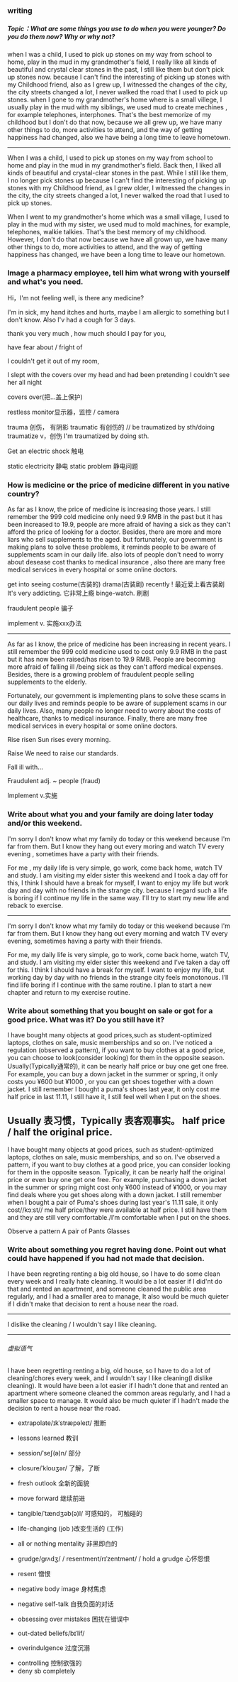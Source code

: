 ### writing
##### Topic：What are some things you use to do when you were younger? Do you do them now? Why or why not?

when I was a child, I used to pick up stones on my way from school to home, play in the mud in my grandmother's field, I really like all kinds of beautiful and crystal clear stones in the past, I still like them but don't pick up stones now. because I can't find the interesting of picking up stones with my Childhood friend, also as I grew up, I witnessed the changes of the city, the city streets changed a lot, I never walked the road that I used to pick up stones. when I gone to my grandmother's home where is a small villege, I usually play in the mud with my siblings, we used mud to create mechines , for example telephones, interphones. That's the best memorize of my childhood but I don't do that now, because we all grew up, we have many other things to do, more activities to attend, and the way of getting happiness had changed, also we have being a long time to leave hometown.

---
When I was a child, I used to pick up stones on my way from school to home and play in the mud in my grandmother's field. Back then, I liked all kinds of beautiful and crystal-clear stones in the past. While I still like them, I no longer pick stones up because I can't find the interesting of picking up stones with my Childhood friend, as I grew older, I witnessed the changes in the city, the city streets changed a lot, I never walked the road that I used to pick up stones. 

When I went to my grandmother's home which was a small village, I used to play in the mud with my sister, we used mud to mold machines, for example, telephones, walkie talkies. That's the best memory of my childhood. However, I don't do that now because we have all grown up, we have many other things to do, more activities to attend, and the way of getting happiness has changed, we have been a long time to leave our hometown.


### Image a pharmacy employee, tell him what wrong with yourself and what's you need.

Hi，I'm not feeling well, is there any medicine?

I'm in sick, my hand itches and hurts, maybe I am allergic to something but I don't know. Also I'v had a cough for 3 days.

thank you very much , how much should I pay for you, 


have fear about  / fright of

I couldn't get it out of my room,

I slept with the covers over my head and had been pretending I couldn't see her all night

covers over(把...盖上保护)

restless
monitor显示器，监控 / camera

trauma 创伤， 有阴影
traumatic 有创伤的
// be traumatized by sth/doing
traumatize v，创伤 I'm traumatized by doing sth.      

Get an electric shock 触电

static electricity 静电
static problem 静电问题


### How is medicine or the price of medicine different in you native country?

As far as I know, the price of medicine is increasing those years. I still remember
the 999 cold medicine only need 9.9 RMB in the past but it has been increased to 19.9,
people are more afraid of having a sick as they can't afford the price of looking for a doctor. Besides, there are more and more liars who sell supplements to the aged.
but fortunately, our government is making plans to solve these problems, it reminds people to be aware of supplements scam in our daily life. also lots of people don't need to worry about desease cost thanks to medical insurance , also there are many free medical services in every hospital or some online doctors. 


get into seeing costume(古装的) drama(古装剧) recently ! 最近爱上看古装剧
It's very addicting. 它非常上瘾
binge-watch. 刷剧

fraudulent people 骗子

implement v. 实施xxx办法


---
As far as I know, the price of medicine has been increasing in recent years. I still remember the 999 cold medicine used to cost only 9.9 RMB in the past but it has now been raised/has risen to 19.9 RMB. People are becoming more afraid of falling ill /being sick as they can't afford medical expenses. Besides, there is a growing problem of fraudulent people selling supplements to the elderly.

Fortunately, our government is implementing plans to solve these scams in our daily lives and reminds people to be aware of supplement scams in our daily lives. Also, many people no longer need to worry about the costs of healthcare, thanks to medical insurance. Finally, there are many free medical services in every hospital or some online doctors.

Rise risen
Sun rises every morning.

Raise
We need to raise our standards.

Fall ill with…

Fraudulent adj. ~ people (fraud)

Implement v.实施

### Write about what you and your family are doing later today and/or this weekend.

I'm sorry I don't know what my family do today or this weekend because I'm far from them. But I know they hang out every moring and watch TV every evening , sometimes have a party with their friends.

For me , my daily life is very simple, go work, come back home, watch TV and study. 
I am visiting my elder sister this weekend and I took a day off for this, I think I should have a break for myself, I want to enjoy my life but work day and day with no friends in the strange city. because I regard such a life is boring if I continue my life in the same way. I'll try to start my new life and reback to exercise.





---
I'm sorry I don't know what my family do today or this weekend because I'm far from them. But I know they hang out every morning and watch TV every evening, sometimes having a party with their friends.

For me, my daily life is very simple, go to work, come back home, watch TV, and study. I am visiting my elder sister this weekend and I’ve taken a day off for this. I think I should have a break for myself. I want to enjoy my life, but working day by day with no friends in the strange city feels monotonous. I’ll find life boring if I continue with the same routine. I plan to start a new chapter and return to my exercise routine.


### Write about something that you bought on sale or got for a good price. What was it? Do you still have it?


I have bought many objects at good prices,such as student-optimized laptops, clothes on sale, music memberships and so on. I've noticed a regulation (observed a pattern), if you want to buy clothes at a good price, you can choose to look(consider looking) for them in the opposite season. Usually(Typically通常的), it can be nearly half price or buy one get one free. For example, you can buy a down jacket in the summer or spring, it only costs you ¥600 but ¥1000 , or you can get shoes together with a down jacket. I still remember I bought a puma's shoes last year, it only cost me half price in last 11.11, I still have it, I still feel well when I put on the shoes.


Usually 表习惯，Typically 表客观事实。
half price / half the original price.
--- 

I have bought many objects at good prices,  such as student-optimized laptops, clothes on sale, music memberships, and so on. I've observed a pattern, if you want to buy clothes at a good price, you can consider looking for them in the opposite season. Typically, it can be nearly half the original price or even buy one get one free. For example, purchasing a down jacket in the summer or spring might cost only ¥600 instead of ¥1000, or you may find deals where you get shoes along with a down jacket. I still remember when I bought a pair of Puma's shoes during last year's 11.11 sale, it only cost//kɔːst// me half price/they were available at half price. I still have them and they are still very comfortable./I’m comfortable when I put on the shoes.

Observe a pattern
A pair of Pants
Glasses





### Write about something you regret having done. Point out what could have happened if you had not made that decision.



I have been regreting renting a big old house, so I have to do some clean every week and I really hate cleaning. It would be a lot easier if I did'nt do that and rented an apartment, and someone cleaned the public area regularly, and I had a smaller area to manage, It also would be much quieter if I didn't make that decision to rent a house near the road.

---
I dislike the cleaning / I wouldn't say I like cleaning.

--- 
###### 虚拟语气

I have been regretting renting a big, old house, so I have to do a lot of cleaning/chores every week, and I wouldn't say I like cleaning(I dislike cleaning). It would have been a lot easier if I hadn't done that and rented an apartment where someone cleaned the common areas regularly, and I had a smaller space to manage. It would also be much quieter if I hadn't made the decision to rent a house near the road.


- extrapolate/ɪkˈstræpəleɪt/ 推断
- lessons learned 教训
- session/ˈseʃ(ə)n/ 部分
- closure/ˈkloʊʒər/ 了解，了断
- fresh outlook 全新的面貌
- move forward 继续前进
- tangible/ˈtændʒəb(ə)l/ 可感知的， 可触碰的
- life-changing (job )改变生活的 (工作)

- all or nothing mentality 非黑即白的
- grudge/ɡrʌdʒ/ / resentment/rɪˈzentmənt/ / hold a grudge 心怀怨恨
- resent 憎恨
- negative body image 身材焦虑
- negative self-talk 自我负面的对话
- obsessing over mistakes 困扰在错误中
- out-dated beliefs/bɪˈlif/
- overindulgence 过度沉溺
<!-- - The grass is  -->
- controlling 控制欲强的
- deny sb completely